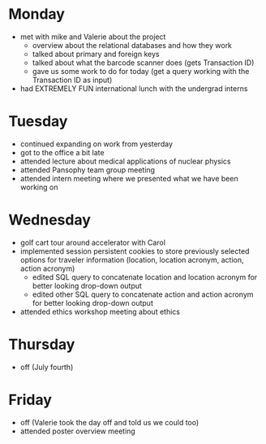 # Monday

- met with mike and Valerie about the project
  - overview about the relational databases and how they work
  - talked about primary and foreign keys
  - talked about what the barcode scanner does (gets Transaction ID)
  - gave us some work to do for today (get a query working with the Transaction ID as input)
- had EXTREMELY FUN international lunch with the undergrad interns

# Tuesday

- continued expanding on work from yesterday
- got to the office a bit late
- attended lecture about medical applications of nuclear physics
- attended Pansophy team group meeting
- attended intern meeting where we presented what we have been working on

# Wednesday

- golf cart tour around accelerator with Carol
- implemented session persistent cookies to store previously selected options
  for traveler information (location, location acronym, action, action acronym)
  - edited SQL query to concatenate location and location acronym for better
    looking drop-down output
  - edited other SQL query to concatenate action and action acronym for better
    looking drop-down output
- attended ethics workshop meeting about ethics

# Thursday

- off (July fourth)

# Friday

- off (Valerie took the day off and told us we could too)
- attended poster overview meeting
